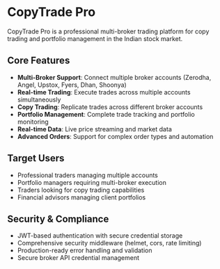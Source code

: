 # CopyTrade Pro

CopyTrade Pro is a professional multi-broker trading platform for copy trading and portfolio management in the Indian stock market.

## Core Features
- **Multi-Broker Support**: Connect multiple broker accounts (Zerodha, Angel, Upstox, Fyers, Dhan, Shoonya)
- **Real-time Trading**: Execute trades across multiple accounts simultaneously
- **Copy Trading**: Replicate trades across different broker accounts
- **Portfolio Management**: Complete trade tracking and portfolio monitoring
- **Real-time Data**: Live price streaming and market data
- **Advanced Orders**: Support for complex order types and automation

## Target Users
- Professional traders managing multiple accounts
- Portfolio managers requiring multi-broker execution
- Traders looking for copy trading capabilities
- Financial advisors managing client portfolios

## Security & Compliance
- JWT-based authentication with secure credential storage
- Comprehensive security middleware (helmet, cors, rate limiting)
- Production-ready error handling and validation
- Secure broker API credential management